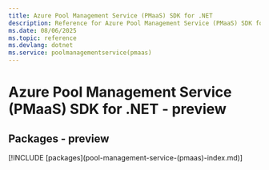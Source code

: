 ```yaml
---
title: Azure Pool Management Service (PMaaS) SDK for .NET
description: Reference for Azure Pool Management Service (PMaaS) SDK for .NET
ms.date: 08/06/2025
ms.topic: reference
ms.devlang: dotnet
ms.service: poolmanagementservice(pmaas)
---
```

# Azure Pool Management Service (PMaaS) SDK for .NET - preview
## Packages - preview
[!INCLUDE [packages](pool-management-service-(pmaas\)-index.md)]
